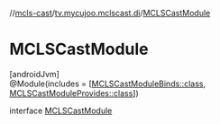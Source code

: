 //[mcls-cast](../../../index.md)/[tv.mycujoo.mclscast.di](../index.md)/[MCLSCastModule](index.md)

# MCLSCastModule

[androidJvm]\
@Module(includes = [[MCLSCastModuleBinds::class](../-m-c-l-s-cast-module-binds/index.md), [MCLSCastModuleProvides::class](../-m-c-l-s-cast-module-provides/index.md)])

interface [MCLSCastModule](index.md)
